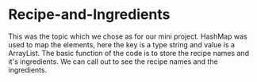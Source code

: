 # Recipe-and-Ingredients
This was the topic which we chose as for our mini project. HashMap was used to map the elements, here the key is a type string and value is a ArrayList. 
The basic function of the code is to store the recipe names and it's ingredients. We can call out to see the recipe names and the ingredients. 
